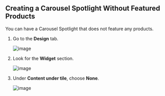 ## Creating a Carousel Spotlight Without Featured Products

You can have a Carousel Spotlight that does not feature any products.

1. Go to the **Design** tab.

   ![image](https://github.com/user-attachments/assets/b165a320-8b07-4c14-8db0-0164f6d72e1a)
   
2. Look for the **Widget** section.

   ![image](https://github.com/user-attachments/assets/b3957707-b71f-42ef-a226-3c1ca0212968)

3. Under **Content under tile**, choose **None**.

   ![image](https://github.com/user-attachments/assets/37f99e62-cce4-4b02-b486-61820856be6b)